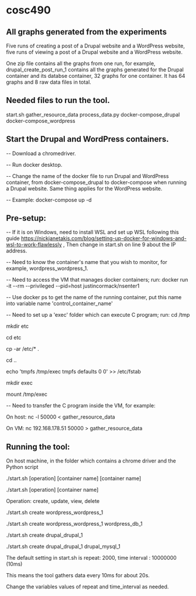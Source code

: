# cosc490
## All graphs generated from the experiments
Five runs of creating a post of a Drupal website and a WordPress website, five runs of viewing a post of a Drupal website and a WordPress website.


One zip file contains all the graphs from one run, for example, drupal_create_post_run_1 contains all the graphs generated for the Drupal container and its databse container, 32 graphs for one container. It has 64 graphs and 8 raw data files in total. 

## Needed files to run the tool.
start.sh
gather_resource_data
process_data.py
docker-compose_drupal
docker-compose_wordpress

## Start the Drupal and WordPress containers.
-- Download a chromedriver.

-- Run docker desktop.

-- Change the name of the docker file to run Drupal and WordPress container, from docker-compose_drupal to docker-compose when running a Drupal website. Same thing applies for the WordPress website.

-- Example: docker-compose up -d

## Pre-setup:
-- If it is on Windows, need to install WSL and set up WSL following this guide https://nickjanetakis.com/blog/setting-up-docker-for-windows-and-wsl-to-work-flawlessly
, Then change in start.sh on line 9 about the IP address.

-- Need to know the container's name that you wish to monitor, for example, wordpress_wordpress_1.

-- Need to access the VM that manages docker containers; run: docker run -it --rm --privileged --pid=host justincormack/nsenter1

-- Use docker ps to get the name of the running container, put this name into variable name 'control_container_name'

-- Need to set up a 'exec' folder which can execute C program; run:
cd /tmp

mkdir etc

cd etc

cp -ar /etc/* .

cd ..

echo 'tmpfs /tmp/exec tmpfs defaults 0 0' >> /etc/fstab

mkdir exec

mount /tmp/exec

-- Need to transfer the C program inside the VM, for example:

On host: nc -l 50000  < gather_resource_data

On VM: nc 192.168.178.51 50000 > gather_resource_data

## Running the tool:

On host machine, in the folder which contains a chrome driver and the Python script 

./start.sh [operation] [container name] [container name]

./start.sh [operation] [container name]

Operation: create, update, view, delete

./start.sh create wordpress_wordpress_1

./start.sh create wordpress_wordpress_1 wordpress_db_1

./start.sh create drupal_drupal_1

./start.sh create drupal_drupal_1 drupal_mysql_1

The default setting in start.sh is repeat: 2000, time interval : 10000000 (10ms)

This means the tool gathers data every 10ms for about 20s.

Change the variables values of repeat and time_interval as needed. 

